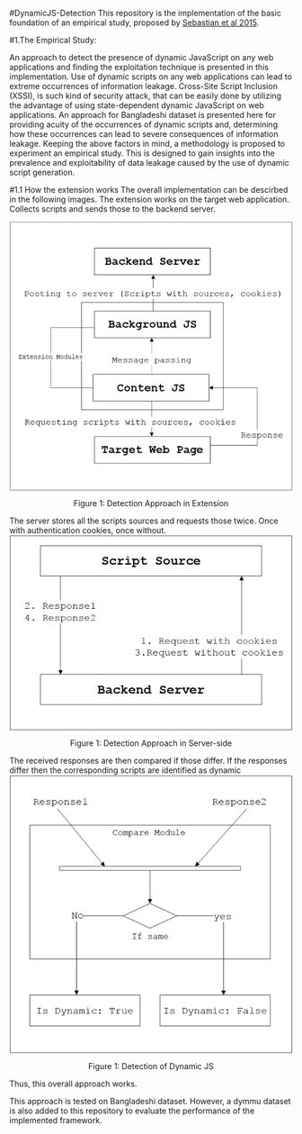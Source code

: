 #DynamicJS-Detection
This repository is the implementation of the basic foundation of an empirical study, 
proposed by [Sebastian et al 2015](https://www.usenix.org/node/190993).

#1.The Empirical Study:

An approach to detect the presence of dynamic JavaScript on any web applications
and finding the exploitation technique is presented in this implementation. Use of dynamic scripts on any 
web applications can lead to
extreme occurrences of information leakage. Cross-Site Script Inclusion (XSSI), is
such kind of security attack, that can be easily done by utilizing the advantage of
using state-dependent dynamic JavaScript on web applications.  An approach
for Bangladeshi dataset is presented here for providing acuity of the occurrences of
dynamic scripts and, determining how these occurrences can lead to severe consequences of information leakage. Keeping the above factors in mind, a methodology
is proposed to experiment an empirical study. This is designed to gain insights into
the prevalence and exploitability of data leakage caused by the use of dynamic script
generation.

#1.1 How the extension works
The overall implementation can be descirbed in the following images. The extension works on the target web application. Collects scripts and sends those to the backend server.

<img src="https://github.com/TasnimFabiha/DynamicJS-Detection/blob/master/ext1.jpg" alt="dynamicJS detection approach" align="center"/>
<p align="center"> Figure 1: Detection Approach in Extension </p>


The server stores all the scripts sources and requests those twice. Once with authentication cookies, once without.
<img src="https://github.com/TasnimFabiha/DynamicJS-Detection/blob/master/ext2.jpg" alt="dynamicJS detection approach" align="center"/>
<p align="center"> Figure 1: Detection Approach in Server-side </p>


The received responses are then compared if those differ. If the responses differ then the corresponding scripts are identified as dynamic
<img src="https://github.com/TasnimFabiha/DynamicJS-Detection/blob/master/compare.jpg" alt="dynamicJS detection approach" align="center"/>
<p align="center"> Figure 1: Detection of Dynamic JS </p>


Thus, this overall approach works.

This approach is tested on Bangladeshi dataset. However, a dymmu dataset is also added to this repository to evaluate the performance of the implemented framework.
